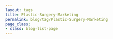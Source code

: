```yaml
---
layout: tags
title: Plastic-Surgery-Marketing
permalink: blog/tag/Plastic-Surgery-Marketing
page_class:
- class: blog-list-page
---
```

